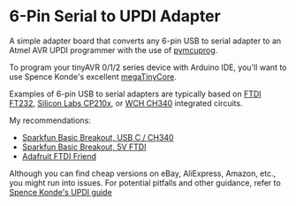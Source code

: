 # 6-Pin Serial to UPDI Adapter

A simple adapter board that converts any 6-pin USB to serial adapter to an Atmel AVR UPDI programmer with the use of [pymcuprog](https://pypi.org/project/pymcuprog/).

To program your tinyAVR 0/1/2 series device with Arduino IDE, you'll want to use Spence Konde's excellent [megaTinyCore](https://github.com/SpenceKonde/megaTinyCore).

Examples of 6-pin USB to serial adapters are typically based on [FTDI FT232](https://ftdichip.com/products/ft232rl/), [Silicon Labs CP210x](https://www.silabs.com/interface/usb-bridges/classic/device.cp2102), or [WCH CH340](http://www.wch-ic.com/products/CH340.html?from=list) integrated circuits.

My recommendations:

* [Sparkfun Basic Breakout, USB C / CH340](https://www.sparkfun.com/products/15096)
* [Sparkfun Basic Breakout, 5V FTDI](https://www.sparkfun.com/products/9716)
* [Adafruit FTDI Friend](https://www.adafruit.com/product/284)

Although you can find cheap versions on eBay, AliExpress, Amazon, etc., you might run into issues. For potential pitfalls and other guidance, refer to [Spence Konde's UPDI guide](https://github.com/SpenceKonde/AVR-Guidance/blob/master/UPDI/jtag2updi.md)
